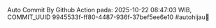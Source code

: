 Auto Commit By Github Action pada: 2025-10-22 08:47:03 WIB, COMMIT_UUID 9945533f-ff80-4487-936f-37bef5ee6e10 #autohijau🗿
